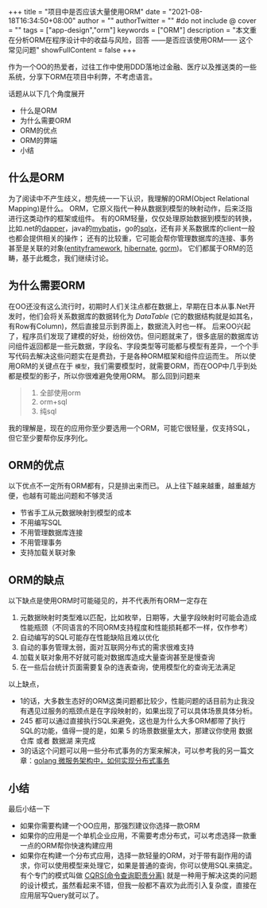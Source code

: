 +++
title = "项目中是否应该大量使用ORM"
date = "2021-08-18T16:34:50+08:00"
author = ""
authorTwitter = "" #do not include @
cover = ""
tags = ["app-design","orm"]
keywords = ["ORM"]
description = "本文重在分析ORM在程序设计中的收益与风险，回答 ——是否应该使用ORM—— 这个常见问题"
showFullContent = false
+++

作为一个OO的热爱者，过往工作中使用DDD落地过金融、医疗以及推送类的一些系统，分享下ORM在项目中利弊，不考虑语言。

话题从以下几个角度展开
- 什么是ORM
- 为什么需要ORM
- ORM的优点
- ORM的弊端
- 小结

## 什么是ORM
为了阅读中不产生歧义，想先统一一下认识，我理解的ORM(Object Relational Mapping)是什么。
ORM，它原义指代一种从数据到模型的映射动作，后来泛指进行这类动作的框架或组件。
有的ORM轻量，仅仅处理原始数据到模型的转换，比如.net的[dapper](https://github.com/StackExchange/Dapper)，java的[mybatis](https://github.com/mybatis/mybatis-3)，go的[sqlx](https://github.com/jmoiron/sqlx)，还有非关系数据库的client一般也都会提供相关的操作；
还有的比较重，它可能会帮你管理数据库的连接、事务甚至是关联的对象([entityframework](https://github.com/aspnet/EntityFrameworkCore), [hibernate](https://github.com/hibernate/hibernate-orm), [gorm](https://github.com/jinzhu/gorm))。
它们都属于ORM的范畴，基于此概念，我们继续讨论。

## 为什么需要ORM
在OO还没有这么流行时，初期时人们关注点都在数据上，早期在日本从事.Net开发时，他们会将关系数据库的数据转化为 *DataTable* (它的数据结构就是如其名，有Row有Column)，然后直接显示到界面上，数据流入时也一样。
后来OO兴起了，程序员们发现了建模的好处，纷纷效仿。但问题就来了，很多底层的数据库访问组件返回都是一些元数据，字段名、字段类型等可能都与模型有差异，一个个手写代码去解决这些问题实在是费劲，于是各种ORM框架和组件应运而生。
所以使用ORM的关键点在于 `模型`，我们需要模型时，就需要ORM，而在OOP中几乎到处都是模型的影子，所以你很难避免使用ORM。
那么回到问题来
> 1. 全部使用orm
> 2. orm+sql
> 3. 纯sql

我的理解是，现在的应用你至少要选用一个ORM，可能它很轻量，仅支持SQL，但它至少要帮你反序列化。

## ORM的优点
以下优点不一定所有ORM都有，只是排出来而已。
从上往下越来越重，越重越方便，也越有可能出问题和不够灵活
- 节省手工从元数据映射到模型的成本
- 不用编写SQL
- 不用管理数据库连接
- 不用管理事务
- 支持加载关联对象

## ORM的缺点
以下缺点是使用ORM时可能碰见的，并不代表所有ORM一定存在
1. 元数据映射时类型难以匹配，比如枚举，日期等，大量字段映射时可能会造成性能瓶颈（不同语言的不同ORM支持程度和性能损耗都不一样，仅作参考）
2. 自动编写的SQL可能存在性能缺陷且难以优化
3. 自动的事务管理太弱，面对互联网分布式的需求很难支持
4. 加载关联对象用不好就可能对数据库造成大量查询甚至是慢查询
5. 在一些后台统计页面需要复杂的连表查询，使用模型化的查询无法满足

以上缺点，
- 1的话，大多数生态好的ORM这类问题都比较少，性能问题的话目前为止我没有遇见过服务的瓶颈点是在字段映射的，如果出现了可以具体场景具体分析。
- 245 都可以通过直接执行SQL来避免，这也是为什么大多ORM都带了执行SQL的功能，值得一提的是，如果 5 的场景数据量太大，那建议你使用 数据仓库 或者 数据湖 来完成
- 3的话这个问题可以用一些分布式事务的方案来解决，可以参考我的另一篇文章：[golang 微服务架构中，如何实现分布式事务]()

## 小结
最后小结一下
- 如果你需要构建一个OO应用，那强烈建议你选择一款ORM
- 如果你的应用是一个单机企业应用，不需要考虑分布式，可以考虑选择一款重一点的ORM帮你快速构建应用
- 如果你在构建一个分布式应用，选择一款轻量的ORM，对于带有副作用的请求，你可以使用模型来处理它，如果是普通的查询，你可以使用SQL来搞定。有个专门的模式叫做 [CQRS(命令查询职责分离)](https://docs.microsoft.com/en-us/dotnet/architecture/microservices/microservice-ddd-cqrs-patterns/) 就是一种用于解决这类的问题的设计模式，虽然看起来不错，但我一般都不喜欢为此而引入复杂度，直接在应用层写Query就可以了。